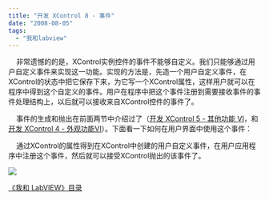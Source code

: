 ```yaml
---
title: "开发 XControl 8 - 事件"
date: "2008-08-05"
tags: 
  - "我和labview"
---
```


    非常遗憾的的是，XControl实例控件的事件不能够自定义。我们只能够通过用户自定义事件来实现这一功能。实现的方法是，先造一个用户自定义事件，在XControl的状态中把它保存下来，为它写一个XControl属性，这样用户就可以在程序中得到这个自定义的事件。用户在程序中把这个事件注册到需要接收事件的事件处理结构上，以后就可以接收来自XControl控件的事件了。

    事件的生成和抛出在前面两节中介绍过了（[开发 XControl 5 - 其他功能 VI](http://ruanqizhen.spaces.live.com/blog/cns!5852D4F797C53FB6!3436.entry)，和[开发 XControl 4 - 外观功能VI](http://ruanqizhen.spaces.live.com/blog/cns!5852D4F797C53FB6!3426.entry)）。下面看一下如何在用户界面中使用这个事件：

    通过XControl的属性得到在XControl中创建的用户自定义事件，在用户应用程序中注册这个事件，然后就可以接受XControl抛出的该事件了。

![](http://byfiles.storage.msn.com/y1pR5gHSl0Odrxj0m3tfDRmWewU166S_fiIkoMV5Zg2W8J1lq-ki_XTwoWiKqgpDQKi?PARTNER=WRITER)

[《我和 LabVIEW》目录](http://ruanqizhen.spaces.live.com/mmm2008-05-17_13.22/mmm2007-10-25_18.59/mmm2007-07-26_17.23/mmm2007-07-26_17.23/mmm2007-07-26_17.23/Blog/cns!1pU-rgQVTuuWM1TX8W8PfmDA!1073.entry)
